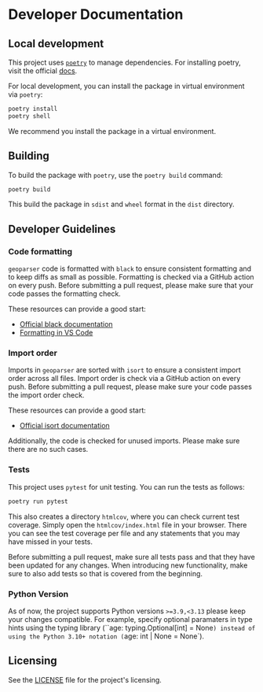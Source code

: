 # Developer Documentation

## Local development

This project uses [`poetry`](https://python-poetry.org/docs/) to manage dependencies. For installing poetry, visit the official [docs](https://python-poetry.org/docs/#installation).

For local development, you can install the package in virtual environment via `poetry`:

```bash
poetry install
poetry shell
```

We recommend you install the package in a virtual environment.

## Building

To build the package with `poetry`, use the `poetry build` command:

```bash
poetry build
```

This build the package in `sdist` and `wheel` format in the `dist` directory.

## Developer Guidelines

### Code formatting

`geoparser` code is formatted with `black` to ensure consistent formatting and to keep diffs as small as possible. Formatting is checked via a GitHub action on every push. Before submitting a pull request, please make sure that your code passes the formatting check.

These resources can provide a good start:

- [Official black documentation](https://black.readthedocs.io/en/stable/getting_started.html)
- [Formatting in VS Code](https://code.visualstudio.com/docs/python/formatting)

### Import order

Imports in `geoparser` are sorted with `isort` to ensure a consistent import order across all files. Import order is check via a GitHub action on every push. Before submitting a pull request, please make sure your code passes the import order check.

These resources can provide a good start:

- [Official isort documentation](https://pycqa.github.io/isort/index.html)

Additionally, the code is checked for unused imports. Please make sure there are no such cases.

### Tests

This project uses `pytest` for unit testing. You can run the tests as follows:

```bash
poetry run pytest
```

This also creates a directory `htmlcov`, where you can check current test coverage. Simply open the `htmlcov/index.html` file in your browser. There you can see the test coverage per file and any statements that you may have missed in your tests.

Before submitting a pull request, make sure all tests pass and that they have been updated for any changes. When introducing new functionality, make sure to also add tests so that is covered from the beginning.

### Python Version

As of now, the project supports Python versions `>=3.9,<3.13` please keep your changes compatible. For example, specify optional paramaters in type hints using the typing library (``age: typing.Optional[int] = None`) instead of using the Python 3.10+ notation (`age: int | None = None`).

## Licensing

See the [LICENSE](./LICENSE) file for the project's licensing.
